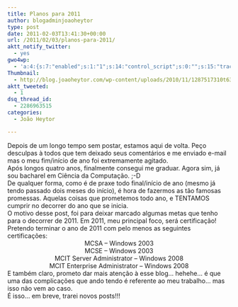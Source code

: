 ```yaml
---
title: Planos para 2011
author: blogadminjoaoheytor
type: post
date: 2011-02-03T13:41:30+00:00
url: /2011/02/03/planos-para-2011/
aktt_notify_twitter:
  - yes
gwo4wp:
  - 'a:4:{s:7:"enabled";s:1:"1";s:14:"control_script";s:0:"";s:15:"tracking_script";s:0:"";s:17:"conversion_script";s:0:"";}'
Thumbnail:
  - http://blog.joaoheytor.com/wp-content/uploads/2010/11/1287517310t63U41.jpg
aktt_tweeted:
  - 1
dsq_thread_id:
  - 2286963515
categories:
  - João Heytor

---
```

<p style="text-align: center">
  <div id="_mcePaste">
    Depois de um longo tempo sem postar, estamos aqui de volta. Peço desculpas à todos que tem deixado seus comentários e me enviado e-mail mas o meu fim/início de ano foi extremamente agitado.
  </div>
  
  <div id="_mcePaste">
    Após longos quatro anos, finalmente consegui me graduar. Agora sim, já sou bacharel em Ciência da Computação. ;-D
  </div>
  
  <div id="_mcePaste">
    De qualquer forma, como é de praxe todo final/início de ano (mesmo já tendo passado dois meses do início), é hora de fazermos as tão famosas promessas. Aquelas coisas que prometemos todo ano, e TENTAMOS cumprir no decorrer do ano que se inicia.
  </div>
  
  <div id="_mcePaste">
    O motivo desse post, foi para deixar marcado algumas metas que tenho para o decorrer de 2011. Em 2011, meu principal foco, será certificação! Pretendo terminar o ano de 2011 com pelo menos as seguintes certificações:
  </div>
  
  <div id="_mcePaste" style="text-align: center">
    MCSA – Windows 2003
  </div>
  
  <div id="_mcePaste" style="text-align: center">
    MCSE – Windows 2003
  </div>
  
  <div id="_mcePaste" style="text-align: center">
    MCIT Server Administrator – Windows 2008
  </div>
  
  <div id="_mcePaste" style="text-align: center">
    MCIT Enterprise Administrator – Windows 2008
  </div>
  
  <div style="text-align: center">
  </div>
  
  <div id="_mcePaste">
    E também claro, prometo dar mais atenção à esse blog&#8230; hehehe&#8230; é que uma das complicações que ando tendo é referente ao meu trabalho&#8230; mas isso não vem ao caso.
  </div>
  
  <div id="_mcePaste">
    É isso&#8230; em breve, trarei novos posts!!!
  </div>